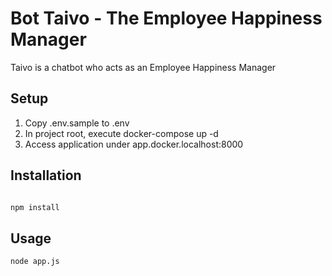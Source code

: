 Bot Taivo - The Employee Happiness Manager
===============================
Taivo is a chatbot who acts as an Employee Happiness Manager


Setup
------
1. Copy .env.sample to .env
2. In project root, execute docker-compose up -d
3. Access application under app.docker.localhost:8000

Installation
------

```bash

npm install

```

Usage
------

```bash
node app.js

```
